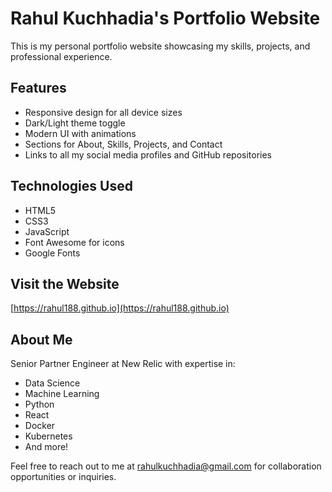 # Rahul Kuchhadia's Portfolio Website

This is my personal portfolio website showcasing my skills, projects, and professional experience.

## Features

- Responsive design for all device sizes
- Dark/Light theme toggle
- Modern UI with animations
- Sections for About, Skills, Projects, and Contact
- Links to all my social media profiles and GitHub repositories

## Technologies Used

- HTML5
- CSS3
- JavaScript
- Font Awesome for icons
- Google Fonts

## Visit the Website

[https://rahul188.github.io](https://rahul188.github.io)

## About Me

Senior Partner Engineer at New Relic with expertise in:
- Data Science
- Machine Learning
- Python
- React
- Docker
- Kubernetes
- And more!

Feel free to reach out to me at rahulkuchhadia@gmail.com for collaboration opportunities or inquiries.